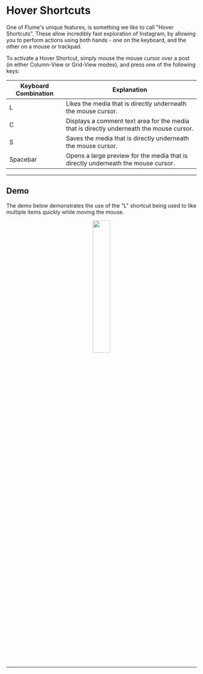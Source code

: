 # Hover Shortcuts

One of Flume's unique features, is something we like to call "Hover Shortcuts". These allow incredibly fast exploration of Instagram, by allowing you to perform actions using both hands - one on the keyboard, and the other on a mouse or trackpad.

To activate a Hover Shortcut, simply mouse the mouse cursor over a post (in either Column-View or Grid-View modes), and press one of the following keys:

| Keyboard Combination  | Explanation |
| ------------- | ------------- |
| L | Likes the media that is directly underneath the mouse cursor. |
| C | Displays a comment text area for the media that is directly underneath the mouse cursor.  |
| S | Saves the media that is directly underneath the mouse cursor.  |
| Spacebar | Opens a large preview for the media that is directly underneath the mouse cursor.  |

------

## Demo

The demo below demonstrates the use of the "L" shortcut being used to like multiple items quickly while moving the mouse.

<p style="text-align: center; margin-top: 1em;"><img src="/assets/hovershortcuts.gif" width="30%" height="30%" /></p>

------